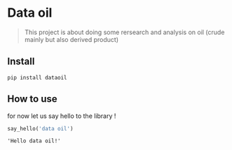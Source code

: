 # Data oil
> This project is about doing some rersearch and analysis on oil (crude mainly but also derived product)


## Install

`pip install dataoil`

## How to use

for now let us say hello to the library !

```python
say_hello('data oil')
```




    'Hello data oil!'



